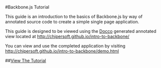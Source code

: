 #Backbone.js Tutorial

This guide is an introduction to the basics of Backbone.js by way of annotated source code to create a simple single page application.

This guide is designed to be viewed using the [Docco](http://jashkenas.github.io/docco/) generated annotated view located
at http://chipersoft.github.io/intro-to-backbone/

You can view and use the completed application by visiting http://chipersoft.github.io/intro-to-backbone/demo.html

##[View The Tutorial](http://chipersoft.github.io/intro-to-backbone/)